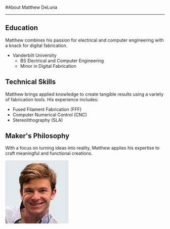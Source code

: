 #About Matthew DeLuna

---

## Education

Matthew combines his passion for electrical and computer engineering with a knack for digital fabrication.

* Vanderbilt University
  * BS Electrical and Computer Engineering
  * Minor in Digital Fabrication

## Technical Skills

Matthew brings applied knowledge to create tangible results using a variety of fabrication tools. His experience includes:

* Fused Filament Fabrication (FFF)
* Computer Numerical Control (CNC)
* Stereolithography (SLA)

## Maker's Philosophy

With a focus on turning ideas into reality, Matthew applies his expertise to craft meaningful and functional creations.

<img src="/assets/img/Matthew_Headshot.png" style="width:200px;"/>
